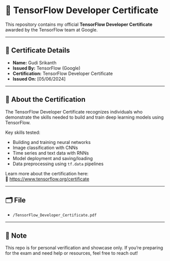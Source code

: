 # 🧠 TensorFlow Developer Certificate

This repository contains my official **TensorFlow Developer Certificate** awarded by the TensorFlow team at Google.

---

## 📜 Certificate Details

- **Name:** Gudi Srikanth  
- **Issued By:** TensorFlow (Google)  
- **Certification:** TensorFlow Developer Certificate  
- **Issued On:** [05/06/2024]  
---

## 🧩 About the Certification

The TensorFlow Developer Certificate recognizes individuals who demonstrate the skills needed to build and train deep learning models using TensorFlow.

Key skills tested:

- Building and training neural networks
- Image classification with CNNs
- Time series and text data with RNNs
- Model deployment and saving/loading
- Data preprocessing using `tf.data` pipelines

Learn more about the certification here:  
🔗 https://www.tensorflow.org/certificate

---

## 🗂️ File

- `/TensorFlow_Developer_Certificate.pdf`

---

## 📌 Note

This repo is for personal verification and showcase only. If you’re preparing for the exam and need help or resources, feel free to reach out!

